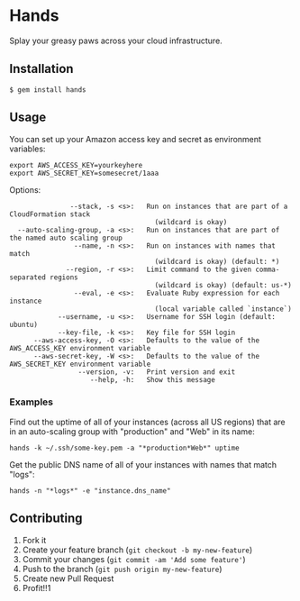 # Hands

Splay your greasy paws across your cloud infrastructure.

## Installation

    $ gem install hands

## Usage

You can set up your Amazon access key and secret as environment variables:

    export AWS_ACCESS_KEY=yourkeyhere
    export AWS_SECRET_KEY=somesecret/1aaa

Options:

                   --stack, -s <s>:   Run on instances that are part of a CloudFormation stack
                                        (wildcard is okay)
      --auto-scaling-group, -a <s>:   Run on instances that are part of the named auto scaling group
                    --name, -n <s>:   Run on instances with names that match
                                        (wildcard is okay) (default: *)
                  --region, -r <s>:   Limit command to the given comma-separated regions
                                        (wildcard is okay) (default: us-*)
                    --eval, -e <s>:   Evaluate Ruby expression for each instance
                                        (local variable called `instance`)
                --username, -u <s>:   Username for SSH login (default: ubuntu)
                --key-file, -k <s>:   Key file for SSH login
          --aws-access-key, -O <s>:   Defaults to the value of the AWS_ACCESS_KEY environment variable
          --aws-secret-key, -W <s>:   Defaults to the value of the AWS_SECRET_KEY environment variable
                     --version, -v:   Print version and exit
                        --help, -h:   Show this message

### Examples

Find out the uptime of all of your instances (across all US regions) that are in an auto-scaling group with "production" and "Web" in its name:

    hands -k ~/.ssh/some-key.pem -a "*production*Web*" uptime

Get the public DNS name of all of your instances with names that match "logs":

    hands -n "*logs*" -e "instance.dns_name"

## Contributing

1. Fork it
2. Create your feature branch (`git checkout -b my-new-feature`)
3. Commit your changes (`git commit -am 'Add some feature'`)
4. Push to the branch (`git push origin my-new-feature`)
5. Create new Pull Request
6. Profit!!1
